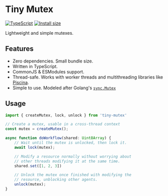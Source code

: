 # Tiny Mutex

[![TypeScript](https://badgen.net/badge/-/TypeScript/blue?icon=typescript&label)](https://www.typescriptlang.org/) [![Install size](https://packagephobia.com/badge?p=speedwalk@latest)](https://packagephobia.com/result?p=tiny-mutex@latest)

Lightweight and simple mutexes.

## Features

- Zero dependencies. Small bundle size.
- Written in TypeScript.
- CommonJS & ESModules support.
- Thread-safe. Works with worker threads and multithreading libraries like [Piscina](https://www.npmjs.com/package/piscina).
- Simple to use. Modeled after Golang's [`sync.Mutex`](https://go.dev/tour/concurrency/9)

## Usage

```TypeScript
import { createMutex, lock, unlock } from 'tiny-mutex'

// Create a mutex, usable in a cross-thread context
const mutex = createMutex();

async function doWorkflow(shared: Uint8Array) {
    // Wait until the mutex is unlocked, then lock it.
    await lock(mutex);

    // Modify a resource normally without worrying about
    // other threads modifying it at the same time.
    shared.set([1, 2, 3])

    // Unlock the mutex once finished with modifying the
    // resource, unblocking other agents.
    unlock(mutex);
}
```
